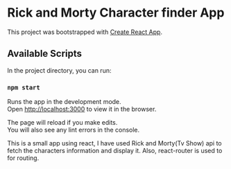 # Rick and Morty Character finder App

This project was bootstrapped with [Create React App](https://github.com/facebook/create-react-app).

## Available Scripts

In the project directory, you can run:

### `npm start`

Runs the app in the development mode.\
Open [http://localhost:3000](http://localhost:3000) to view it in the browser.

The page will reload if you make edits.\
You will also see any lint errors in the console.

This is a small app using react, I have used Rick and Morty(Tv Show) api to fetch the characters information and display it. Also, react-router is used to for routing.